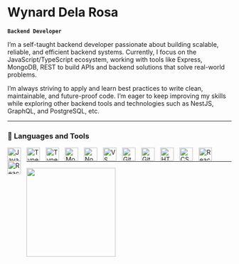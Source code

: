# Wynard Dela Rosa
**`Backend Developer`**

<p>I’m a self-taught backend developer passionate about building scalable, reliable, and efficient backend systems.
Currently, I focus on the JavaScript/TypeScript ecosystem, working with tools like Express, MongoDB, REST to build APIs and backend solutions that solve real-world problems.

I’m always striving to apply and learn best practices to write clean, maintainable, and future-proof code.
I’m eager to keep improving my skills while exploring other backend tools and technologies such as NestJS, GraphQL, and PostgreSQL, etc.
<p/>

---
### 🧰 Languages and Tools
<img align="left" alt="JavaScript" width="30px" style="padding-right:10px;" src="https://cdn.jsdelivr.net/gh/devicons/devicon/icons/javascript/javascript-plain.svg" />
<img align="left" alt="TypeScript" width="30px" style="padding-right:10px;" src="https://cdn.jsdelivr.net/gh/devicons/devicon/icons/typescript/typescript-plain.svg" />
<img align="left" alt="TypeScript" width="30px" style="padding-right:10px;" src="https://img.icons8.com/office/40/express-js.png"/>
<img align="left" alt="MongoDB" width="30px" style="padding-right:10px;" src="https://cdn.jsdelivr.net/gh/devicons/devicon@latest/icons/mongodb/mongodb-original.svg"/>
<img align="left" alt="NodeJS" width="30px" style="padding-right:10px;" src="https://cdn.jsdelivr.net/gh/devicons/devicon/icons/nodejs/nodejs-original.svg" />
<img align="left" alt="VS Code" width="30px" style="padding-right:10px;" src="https://cdn.jsdelivr.net/gh/devicons/devicon@latest/icons/vscode/vscode-original.svg" />
<img align="left" alt="Git" width="30px" style="padding-right:10px;" src="https://cdn.jsdelivr.net/gh/devicons/devicon/icons/git/git-original.svg" />
<img align="left" alt="GitHub" width="30px" style="padding-right:10px;" src="https://img.icons8.com/3d-fluency/94/github-logo.png" />
<img align="left" alt="HTML" width="30px" style="padding-right:10px;" src="https://cdn.jsdelivr.net/gh/devicons/devicon/icons/html5/html5-plain.svg" />
<img align="left" alt="CSS" width="30px" style="padding-right:10px;" src="https://cdn.jsdelivr.net/gh/devicons/devicon/icons/css3/css3-plain.svg" />
<img align="left" alt="React" width="30px" style="padding-right:10px;" src="https://cdn.jsdelivr.net/gh/devicons/devicon/icons/react/react-original.svg" />
<img align="left" alt="React" width="30px" style="padding-right:10px;" src="https://cdn.jsdelivr.net/gh/devicons/devicon@latest/icons/tailwindcss/tailwindcss-original.svg" />
<br />

---
<a href="https://github.com/wynardelarosa/convoychat">
  <img height=200 align="center" src="https://github-readme-stats-8z5z.vercel.app/api/top-langs?username=wynardelarosa&layout=compact&langs_count=8&card_width=320" />
</a>
<!-- <a href="https://github.com/wynardelarosa/github-readme-stats">
  <img height=200 align="center" src="https://github-readme-stats-8z5z.vercel.app/api?username=wynardelarosa" />
</a> -->


